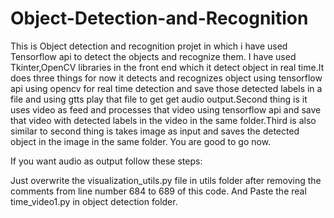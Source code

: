 # Object-Detection-and-Recognition
This is Object detection and recognition projet in which i have used Tensorflow api to detect the objects and recognize them.
I have used Tkinter,OpenCV libraries in the front end which it detect object in real time.It does three things for now it detects and recognizes object using tensorflow api using opencv for real time detection and save those detected labels in a file and using gtts play that file to get get audio output.Second thing is it uses video as feed and processes that video using tensorflow api and save that video with detected labels in the video in the same  folder.Third is also similar to second thing is takes image as input and saves the detected object in the image in the same folder.
You are good to go now.

If you want audio as output follow these steps:



Just overwrite the visualization_utils.py file in utils folder after removing the comments from line number 684 to 689 of this code.
And Paste the real time_video1.py in object detection folder.

